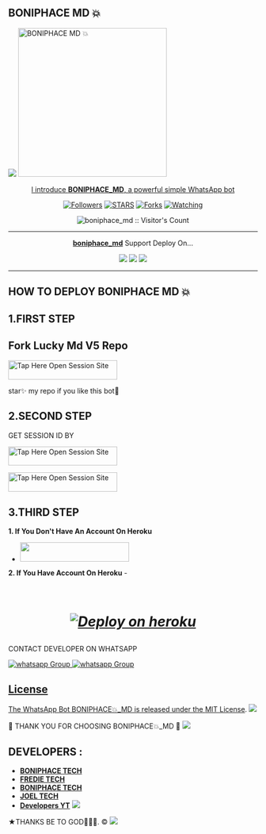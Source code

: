 ## BONIPHACE MD 💥
 <a href="https://github.com/DenverCoder1/readme-typing-svg"><img src="https://readme-typing-svg.demolab.com?font=EB+Garamond&weight=800&size=28&duration=4000&pause=1000&random=false&width=435&lines=HELLO 👋+I'M+BONIPHACE-MD;CREATED+BY+BONIPHACE TECH;THANK+YOU+FOR+CHOOSING;BONIPHACE-MD+MULTI-DEVICE 🙏.&heart;++;Self-taught+Back-Created+By,;Boniphace+Teach+Am+The,;Best+Is+Bot+For+You+To,;Deploy..<3"></a>
 <a href="https://whatsapp.com/channel/0029VaiMm7d4yltT51HS1T1G">
 <img alt="BONIPHACE MD 💥" height="300" src="https://telegra.ph/file/00b2cd460495e3fb0a0eb.jpg">
  
</h1> 
<p align="center">l introduce <b>BONIPHACE_MD</b>, a powerful simple WhatsApp bot </p>

</p>
  <p align="center">
<a href="https://github.com/boniphace30?tab=followers"><img title="Followers" src="https://img.shields.io/github/followers/boniphace30?label=Followers&style=social"></a>
<a href="https://github.com/boniphace30/boniphace_md/stargazers/"><img title="STARS" src="https://img.shields.io/github/stars/boniphace30/boniphace_md?&style=social"></a>
<a href="https://github.com/boniphace30/boniphace_md/network/members"><img title="Forks" src="https://img.shields.io/github/forks/boniphace30/boniphace_md?style=social"></a>
<a href="https://github.com/boniphace30/boniphace_md/watchers"><img title="Watching" src="https://img.shields.io/github/watchers/boniphace704/boniphace_md?label=Watching&style=social"></a>

</p>
<p align="center"><img src="https://profile-counter.glitch.me/{boniphace704}/count.svg" alt="boniphace_md :: Visitor's Count" /></p>

---

<p align="center">
  <a href="https://github.com/boniphace30/boniphace_md"><b>boniphace_md</b></a> Support Deploy On...
</p>

<p align="center">
  <a href="https://github.com/boniphace30/boniphace_Md/blob/main/temp/deploy-on-vps.md"><img src="https://img.shields.io/badge/self hosting-3d1513?style=for-the-badge&logo=serverless&logoColor=FD5750"></a>
  <a href="https://dashboard.heroku.com/new?template=https://github.com/boniphace30/boniphace_Md/tree/main"><img src="https://img.shields.io/badge/heroku-9d7acc?style=for-the-badge&logo=heroku&logoColor=430098"></a>
  <a href="https://youtu.be/izoxfW3anrU"><img src="https://img.shields.io/badge/CodeSpace-green?colorA=%23ff000&colorB=%23017e40&style=for-the-badge&logo=git&logoColor=white"></a>
</p>



    
 
 



---





## HOW TO DEPLOY BONIPHACE MD 💥


## 1.FIRST STEP 
## Fork Lucky Md V5 Repo


<a href="https://github.com/Fred1e/LUCKY_MD/fork"><img title="Tap Here Open Session Site" src="https://img.shields.io/badge/FORK THIS REPO-h?color=darkgreen&style=for-the-badge&logo=msi" width="220" height="38.45"/></a></p>

star✨ my repo if you like this bot🤖


## 2.SECOND STEP 


 GET SESSION ID BY
 

<a href="https://boniphace-king-e7fc138ca3ad.herokuapp.com/qr"><img title="Tap Here Open Session Site" src="https://img.shields.io/badge/QR CODE-h?color=red&style=for-the-badge&logo=msi" width="220" height="38.45"/></a></p>


 
<a href="https://boniphace-king-e7fc138ca3ad.herokuapp.com/"><img title="Tap Here Open Session Site" src="https://img.shields.io/badge/PAIRING CODE-h?color=red&style=for-the-badge&logo=msi" width="220" height="38.45"/></a></p>


## 3.THIRD STEP 
**1. If You Don't Have An Account On Heroku**
- <a align="center"><a href="https://signup.heroku.com">
 <img src="https://img.shields.io/badge/Create%20Account%20Now-purple?style=for-the-badge&logo=heroku" width="220" height="38.45"/></a></p>

**2. If You Have Account On Heroku**
-<h1 align="center">       
   ***[![Deploy on heroku](https://www.herokucdn.com/deploy/button.svg)](https://dashboard.heroku.com/new?template=https://github.com/boniphace478/BONIPHACE-MD/tree/main)***

##



CONTACT DEVELOPER ON WHATSAPP 

<a href="https://wa.me/255716661569" target="_blank">
    <img alt="whatsapp Group" src="https://img.shields.io/badge/ Boniphace tech contact -25D366?style=for-the-badge&logo=whatsapp&logoColor=white" />


  
 
<a href="https://whatsapp.com/channel/0029VaiMm7d4yltT51HS1T1G" target="_blank">
    <img alt="whatsapp Group" src="https://img.shields.io/badge/ BONIPHACE_TECH  CHANNEL -25D366?style=for-the-badge&logo=whatsapp&logoColor=white" />
 

## License

The WhatsApp Bot BONIPHACE💥_MD is released under the [MIT License](https://opensource.org/licenses/MIT).
<a><img src='https://i.imgur.com/LyHic3i.gif'/></a>

🌟 THANK YOU FOR CHOOSING BONIPHACE💥_MD 🌟
<a><img src='https://i.imgur.com/LyHic3i.gif'/></a>

## DEVELOPERS :

- [**BONIPHACE TECH**](https://github.com/boniphace704)
- [**FREDIE TECH**](https://github.com/Fred1e)
- [**BONIPHACE TECH**](https://github.com/boniphace704)
- [**JOEL TECH**](https://github.com/joeljamestech)
- [**Developers YT**](https://youtube.com/@anthonyboniphace?si=EIdEbeRSsJuW35Rq)
 <a><img src='https://i.imgur.com/LyHic3i.gif'/></a>
 
★THANKS BE TO GOD🙏🙏🙏. ©
<a><img src='https://i.imgur.com/LyHic3i.gif'/></a>

     

